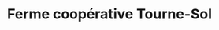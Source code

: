 ---
title: "Ferme coopérative Tourne-Sol"
url: /les-cedres/ferme-cooperative-tourne-sol/
shop: Hofladen
---